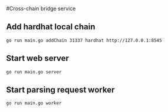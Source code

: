 #Cross-chain bridge service

## Add hardhat local chain

```
go run main.go addChain 31337 hardhat http://127.0.0.1:8545
```

## Start web server
```
go run main.go server
```

## Start parsing request worker
```
go run main.go worker
```